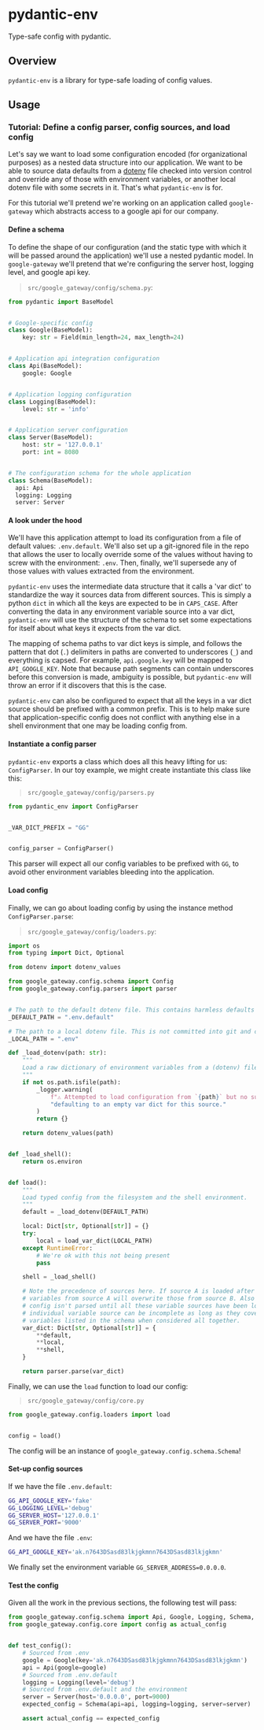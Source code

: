 # pydantic-env

Type-safe config with pydantic.

## Overview

`pydantic-env` is a library for type-safe loading of config values.

## Usage

### Tutorial: Define a config parser, config sources, and load config

Let's say we want to load some configuration encoded (for organizational purposes) as a nested data structure into our application. We want to be able to source data defaults from a [dotenv](https://github.com/theskumar/python-dotenv) file checked into version control and override any of those with environment variables, or another local dotenv file with some secrets in it. That's what `pydantic-env` is for.

For this tutorial we'll pretend we're working on an application called `google-gateway` which abstracts access to a google api for our company.

#### Define a schema

To define the shape of our configuration (and the static type with which it will be passed around the application) we'll use a nested pydantic model. In `google-gateway` we'll pretend that we're configuring the server host, logging level, and google api key.

> `src/google_gateway/config/schema.py`:

```python
from pydantic import BaseModel


# Google-specific config
class Google(BaseModel):
    key: str = Field(min_length=24, max_length=24)


# Application api integration configuration
class Api(BaseModel):
    google: Google


# Application logging configuration
class Logging(BaseModel):
    level: str = 'info'


# Application server configuration
class Server(BaseModel):
    host: str = '127.0.0.1'
    port: int = 8080


# The configuration schema for the whole application
class Schema(BaseModel):
  api: Api
  logging: Logging
  server: Server
```

#### A look under the hood

We'll have this application attempt to load its configuration from a file of default values: `.env.default`. We'll also set up a git-ignored file in the repo that allows the user to locally override some of the values without having to screw with the environment: `.env`. Then, finally, we'll supersede any of those values with values extracted from the environment.

`pydantic-env` uses the intermediate data structure that it calls a 'var dict' to standardize the way it sources data from different sources. This is simply a python `dict` in which all the keys are expected to be in `CAPS_CASE`. After converting the data in any environment variable source into a var dict, `pydantic-env` will use the structure of the schema to set some expectations for itself about what keys it expects from the var dict.

The mapping of schema paths to var dict keys is simple, and follows the pattern that dot (`.`) delimiters in paths are converted to underscores (`_`) and everything is capsed. For example, `api.google.key` will be mapped to `API_GOOGLE_KEY`. Note that because path segments can contain underscores before this conversion is made, ambiguity is possible, but `pydantic-env` will throw an error if it discovers that this is the case.

`pydantic-env` can also be configured to expect that all the keys in a var dict source should be prefixed with a common prefix. This is to help make sure that application-specific config does not conflict with anything else in a shell environment that one may be loading config from.

#### Instantiate a config parser

`pydantic-env` exports a class which does all this heavy lifting for us: `ConfigParser`. In our toy example, we might create instantiate this class like this:

> `src/google_gateway/config/parsers.py`

```python
from pydantic_env import ConfigParser


_VAR_DICT_PREFIX = "GG"


config_parser = ConfigParser()
```

This parser will expect all our config variables to be prefixed with `GG`, to avoid other environment variables bleeding into the application.

#### Load config

Finally, we can go about loading config by using the instance method `ConfigParser.parse`:

> `src/google_gateway/config/loaders.py`:

```python
import os
from typing import Dict, Optional

from dotenv import dotenv_values

from google_gateway.config.schema import Config
from google_gateway.config.parsers import parser


# The path to the default dotenv file. This contains harmless defaults for configuration values and is committed to git. 
_DEFAULT_PATH = ".env.default"

# The path to a local dotenv file. This is not committed into git and can be used by developers to configure their local development environment.
_LOCAL_PATH = ".env"

def _load_dotenv(path: str):
    """
    Load a raw dictionary of environment variables from a (dotenv) file.
    """
    if not os.path.isfile(path):
        _logger.warning(
            f"⚠ Attempted to load configuration from `{path}` but no such file exists; "
            "defaulting to an empty var dict for this source."
        )
        return {}

    return dotenv_values(path)


def _load_shell():
    return os.environ


def load():
    """
    Load typed config from the filesystem and the shell environment.
    """
    default = _load_dotenv(DEFAULT_PATH)

    local: Dict[str, Optional[str]] = {}
    try:
        local = load_var_dict(LOCAL_PATH)
    except RuntimeError:
        # We're ok with this not being present
        pass

    shell = _load_shell()

    # Note the precedence of sources here. If source A is loaded after source B, then
    # variables from source A will overwrite those from source B. Also note that the
    # config isn't parsed until all these variable sources have been loaded, so any
    # individual variable source can be incomplete as long as they cover the set of
    # variables listed in the schema when considered all together.
    var_dict: Dict[str, Optional[str]] = {
        **default,
        **local,
        **shell,
    }

    return parser.parse(var_dict)
```

Finally, we can use the `load` function to load our config:

> `src/google_gateway/config/core.py`

```python
from google_gateway.config.loaders import load


config = load()
```

The config will be an instance of `google_gateway.config.schema.Schema`!

#### Set-up config sources

If we have the file `.env.default`:

```bash
GG_API_GOOGLE_KEY='fake'
GG_LOGGING_LEVEL='debug'
GG_SERVER_HOST='127.0.0.1'
GG_SERVER_PORT='9000'
```

And we have the file `.env`:

```bash
GG_API_GOOGLE_KEY='ak.n7643DSasd83lkjgkmnn7643DSasd83lkjgkmn'
```

We finally set the environment variable `GG_SERVER_ADDRESS=0.0.0.0`.

#### Test the config

Given all the work in the previous sections, the following test will pass:

```python
from google_gateway.config.schema import Api, Google, Logging, Schema, Server
from google_gateway.config.core import config as actual_config


def test_config():
    # Sourced from .env
    google = Google(key='ak.n7643DSasd83lkjgkmnn7643DSasd83lkjgkmn')
    api = Api(google=google)
    # Sourced from .env.default
    logging = Logging(level='debug')
    # Sourced from .env.default and the environment
    server = Server(host='0.0.0.0', port=9000)
    expected_config = Schema(api=api, logging=logging, server=server)

    assert actual_config == expected_config
```

